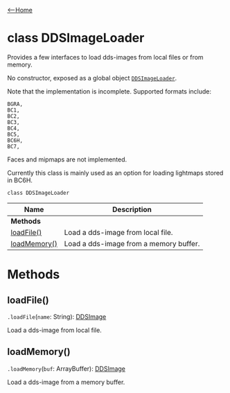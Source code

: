 [<--Home](index.html)

# class DDSImageLoader

Provides a few interfaces to load dds-images from local files or from memory.

No constructor, exposed as a global object [`DDSImageLoader`](index.html#global-objects).


Note that the implementation is incomplete. Supported formats include:

```
BGRA,
BC1,
BC2,
BC3,
BC4,
BC5,
BC6H,
BC7,
```
Faces and mipmaps are not implemented.

Currently this class is mainly used as an option for loading lightmaps stored in BC6H.

`class DDSImageLoader`

| Name                                                          | Description                                                    |
| --------------------------------------------------------------| -------------------------------------------------------------- |
| **Methods**                                                   |                                                                |
| [loadFile()](#loadfile)                                       | Load a dds-image from local file.                              |
| [loadMemory()](#loadmemory)                                   | Load a dds-image from a memory buffer.                         |


# Methods

## loadFile()

`.loadFile`(`name`: String): [DDSImage](DDSImage.html)

Load a dds-image from local file.

## loadMemory()

`.loadMemory`(`buf`: ArrayBuffer): [DDSImage](DDSImage.html)

Load a dds-image from a memory buffer.
